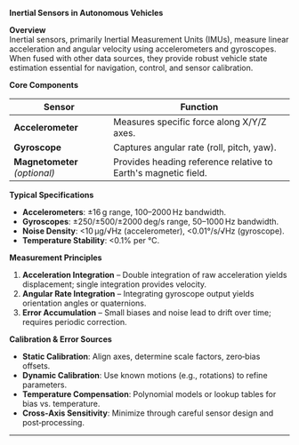 **Inertial Sensors in Autonomous Vehicles**

**Overview**  
Inertial sensors, primarily Inertial Measurement Units (IMUs), measure linear acceleration and angular velocity using accelerometers and gyroscopes. When fused with other data sources, they provide robust vehicle state estimation essential for navigation, control, and sensor calibration.

**Core Components**

| Sensor | Function |
|--------|----------|
| **Accelerometer** | Measures specific force along X/Y/Z axes. |
| **Gyroscope** | Captures angular rate (roll, pitch, yaw). |
| **Magnetometer** *(optional)* | Provides heading reference relative to Earth's magnetic field. |

**Typical Specifications**

- **Accelerometers**: ±16 g range, 100–2000 Hz bandwidth.
- **Gyroscopes**: ±250/±500/±2000 deg/s range, 50–1000 Hz bandwidth.
- **Noise Density**: <10 µg/√Hz (accelerometer), <0.01°/s/√Hz (gyroscope).
- **Temperature Stability**: <0.1% per °C.

**Measurement Principles**

1. **Acceleration Integration** – Double integration of raw acceleration yields displacement; single integration provides velocity.
2. **Angular Rate Integration** – Integrating gyroscope output yields orientation angles or quaternions.
3. **Error Accumulation** – Small biases and noise lead to drift over time; requires periodic correction.

**Calibration & Error Sources**

- **Static Calibration**: Align axes, determine scale factors, zero‑bias offsets.
- **Dynamic Calibration**: Use known motions (e.g., rotations) to refine parameters.
- **Temperature Compensation**: Polynomial models or lookup tables for bias vs. temperature.
- **Cross‑Axis Sensitivity**: Minimize through careful sensor design and post‑processing.

---